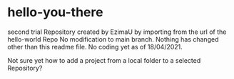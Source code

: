 # hello-you-there
second trial Repository created by EzimaU by importing 
from the url of the hello-world Repo
No modification to main branch.
Nothing has changed other than this readme file.
No coding yet as of 18/04/2021.

Not sure yet how to add a project from a local folder
to a selected Repository?
